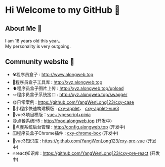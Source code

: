 # Hi Welcome to my GitHub 👋

## About Me 👿
I am 18 years old this year。  
My personality is very outgoing.

## Community website 👻
- ☢️程序员盒子 : http://www.alongweb.top
- 🔧程序员盒子工具库 : http://xyz.alongweb.top
- ⬆️程序员盒子图片上传 : http://xyz.alongweb.top/upload
- 🪢程序员盒子系统接口 : http://xyz.alongweb.top/swagger
- 🌞日常案例 : https://github.com/YangWenLong123/cxy-case
- 💬小程序快速构建模版 : [cxy-applet](https://github.com/YangWenLong123/cxy-applet)、 [cxy-applet-vue3](https://github.com/YangWenLong123/cxy-applet-vue3)
- 🐒vue3项目模版：[vue+typescript+pinia](https://github.com/YangWenLong123/cxy-v3-template)
- 😋点餐系统H5 : http://food.alongweb.top (开发中)
- 🍚点餐系统后台管理 : http://config.alongweb.top (开发中)
- 🪟程序员盒子Chrome插件 : [cxy-chrome-box](https://github.com/YangWenLong123/cxy-chrome-box) (开发中)
- 🐲vue3知识库 : https://github.com/YangWenLong123/cxy-pre-vue (开发中)
- 🔥react知识库 : https://github.com/YangWenLong123/cxy-pre-react (开发中)

